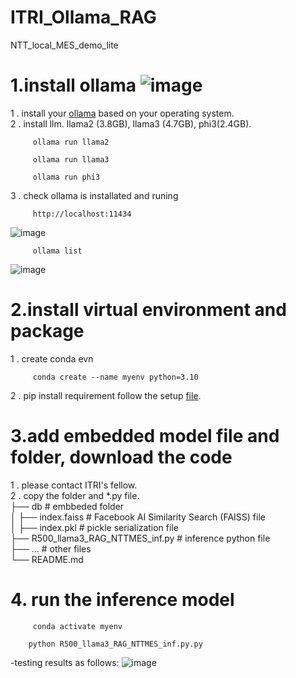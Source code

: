 # ITRI_Ollama_RAG
NTT_local_MES_demo_lite

# 1.install ollama ![image](https://github.com/R300-AI/ITRI_Ollama_RAG/blob/main/image/llama.png)
1 . install your [ollama](https://ollama.com/download)   based on your operating system.   
2 . install llm. llama2 (3.8GB), llama3 (4.7GB), phi3(2.4GB).  
```
     ollama run llama2
```
```
     ollama run llama3
```
```
     ollama run phi3
```

3 . check ollama is installated and runing
     
```
     http://localhost:11434
```
![image](https://github.com/R300-AI/ITRI_Ollama_RAG/blob/main/image/localhost.png)
```
     ollama list
```
![image](https://github.com/R300-AI/ITRI_Ollama_RAG/blob/main/image/ollamalist.png)
# 2.install virtual environment and package

1 . create conda evn
```
     conda create --name myenv python=3.10
```
2 . pip install requirement 
    follow the setup [file](https://github.com/R300-AI/ITRI_Ollama_RAG/blob/main/requirments.yml).  

# 3.add embedded model file and folder, download the code
1 . please contact ITRI's fellow.  
2 . copy the folder and *.py file.  
├── db                                            # embbeded folder  
│     ├── index.faiss                               # Facebook AI Similarity Search (FAISS) file  
│     ├── index.pkl                                 # pickle serialization file  
├── R500_llama3_RAG_NTTMES_inf.py                 # inference python file  
├── ...                                           # other files  
└── README.md  

# 4. run the inference model
```
     conda activate myenv
```
```
    python R500_llama3_RAG_NTTMES_inf.py.py
```
-testing results as follows: 
![image](https://github.com/R300-AI/ITRI_Ollama_RAG/blob/main/image/testresult.png)
